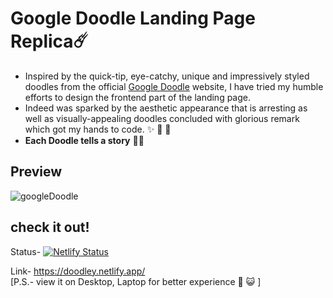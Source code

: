# Google Doodle Landing Page Replica☄️
- Inspired by the quick-tip, eye-catchy, unique and impressively styled doodles from the official <a href='https://doodles.google/'>Google Doodle</a> website, I have tried my humble efforts to design the frontend part of the landing page.
- Indeed was sparked by the aesthetic appearance that is arresting as well as visually-appealing doodles concluded with glorious remark which got my hands to code. ✨ 🎇 🤠
-  **Each Doodle tells a story** 🔖🍁

## Preview
![googleDoodle](https://github.com/Nkovaturient/Google-Doodle-Frontend/assets/127786136/5c51b4c3-f149-4d71-934a-90af0e5bb48c)

## check it out!
Status- [![Netlify Status](https://api.netlify.com/api/v1/badges/d01960b2-4853-475f-8a63-ec04713a9e8d/deploy-status?branch=main)](https://app.netlify.com/sites/doodley/deploys)

Link- https://doodley.netlify.app/  
[P.S.- view it on Desktop, Laptop for better experience 🙂 😺 ]
